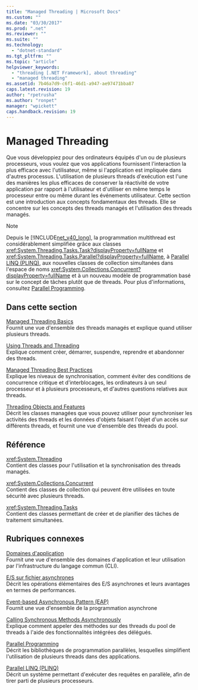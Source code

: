 ```yaml
---
title: "Managed Threading | Microsoft Docs"
ms.custom: ""
ms.date: "03/30/2017"
ms.prod: ".net"
ms.reviewer: ""
ms.suite: ""
ms.technology: 
  - "dotnet-standard"
ms.tgt_pltfrm: ""
ms.topic: "article"
helpviewer_keywords: 
  - "threading [.NET Framework], about threading"
  - "managed threading"
ms.assetid: 7b46a7d9-c6f1-46d1-a947-ae97471bba87
caps.latest.revision: 19
author: "rpetrusha"
ms.author: "ronpet"
manager: "wpickett"
caps.handback.revision: 19
---
```

# Managed Threading
Que vous développiez pour des ordinateurs équipés d'un ou de plusieurs processeurs, vous voulez que vos applications fournissent l'interaction la plus efficace avec l'utilisateur, même si l'application est impliquée dans d'autres processus.  L'utilisation de plusieurs threads d'exécution est l'une des manières les plus efficaces de conserver la réactivité de votre application par rapport à l'utilisateur et d'utiliser en même temps le processeur entre ou même durant les événements utilisateur.  Cette section est une introduction aux concepts fondamentaux des threads. Elle se concentre sur les concepts des threads managés et l'utilisation des threads managés.  
  
> [!NOTE]
>  Depuis le [!INCLUDE[net_v40_long](../../../includes/net-v40-long-md.md)], la programmation multithread est considérablement simplifiée grâce aux classes <xref:System.Threading.Tasks.Task?displayProperty=fullName> et <xref:System.Threading.Tasks.Parallel?displayProperty=fullName>, à [Parallel LINQ \(PLINQ\)](../../../docs/standard/parallel-programming/parallel-linq-plinq.md), aux nouvelles classes de collection simultanées dans l'espace de noms <xref:System.Collections.Concurrent?displayProperty=fullName> et à un nouveau modèle de programmation basé sur le concept de tâches plutôt que de threads.  Pour plus d'informations, consultez [Parallel Programming](../../../docs/standard/parallel-programming/index.md).  
  
## Dans cette section  
 [Managed Threading Basics](../../../docs/standard/threading/managed-threading-basics.md)  
 Fournit une vue d'ensemble des threads managés et explique quand utiliser plusieurs threads.  
  
 [Using Threads and Threading](../../../docs/standard/threading/using-threads-and-threading.md)  
 Explique comment créer, démarrer, suspendre, reprendre et abandonner des threads.  
  
 [Managed Threading Best Practices](../../../docs/standard/threading/managed-threading-best-practices.md)  
 Explique les niveaux de synchronisation, comment éviter des conditions de concurrence critique et d'interblocages, les ordinateurs à un seul processeur et à plusieurs processeurs, et d'autres questions relatives aux threads.  
  
 [Threading Objects and Features](../../../docs/standard/threading/threading-objects-and-features.md)  
 Décrit les classes managées que vous pouvez utiliser pour synchroniser les activités des threads et les données d'objets faisant l'objet d'un accès sur différents threads, et fournit une vue d'ensemble des threads du pool.  
  
## Référence  
 <xref:System.Threading>  
 Contient des classes pour l'utilisation et la synchronisation des threads managés.  
  
 <xref:System.Collections.Concurrent>  
 Contient des classes de collection qui peuvent être utilisées en toute sécurité avec plusieurs threads.  
  
 <xref:System.Threading.Tasks>  
 Contient des classes permettant de créer et de planifier des tâches de traitement simultanées.  
  
## Rubriques connexes  
 [Domaines d'application](../../../docs/framework/app-domains/application-domains.md)  
 Fournit une vue d'ensemble des domaines d'application et leur utilisation par l'infrastructure du langage commun \(CLI\).  
  
 [E\/S sur fichier asynchrones](../../../docs/standard/io/e-s-sur-fichier-asynchrones.md)  
 Décrit les opérations élémentaires des E\/S asynchrones et leurs avantages en termes de performances.  
  
 [Event\-based Asynchronous Pattern \(EAP\)](../../../docs/standard/asynchronous-programming-patterns/event-based-asynchronous-pattern-eap.md)  
 Fournit une vue d'ensemble de la programmation asynchrone  
  
 [Calling Synchronous Methods Asynchronously](../../../docs/standard/asynchronous-programming-patterns/calling-synchronous-methods-asynchronously.md)  
 Explique comment appeler des méthodes sur des threads du pool de threads à l'aide des fonctionnalités intégrées des délégués.  
  
 [Parallel Programming](../../../docs/standard/parallel-programming/index.md)  
 Décrit les bibliothèques de programmation parallèles, lesquelles simplifient l'utilisation de plusieurs threads dans des applications.  
  
 [Parallel LINQ \(PLINQ\)](../../../docs/standard/parallel-programming/parallel-linq-plinq.md)  
 Décrit un système permettant d'exécuter des requêtes en parallèle, afin de tirer parti de plusieurs processeurs.